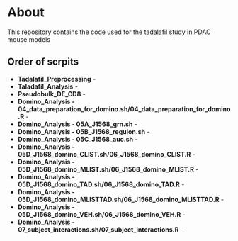 # About
This repository contains the code used for the tadalafil study in PDAC mouse models

## Order of scrpits
* **Tadalafil_Preprocessing** - 
* **Taladafil_Analysis** - 
* **Pseudobulk_DE_CD8** - 
* **Domino_Analysis - 04_data_preparation_for_domino.sh/04_data_preparation_for_domino.R** - 
* **Domino_Analysis - 05A_J1568_grn.sh** - 
* **Domino_Analysis - 05B_J1568_regulon.sh** - 
* **Domino_Analysis - 05C_J1568_auc.sh** - 
* **Domino_Analysis - 05D_J1568_domino_CLIST.sh/06_J1568_domino_CLIST.R** - 
* **Domino_Analysis - 05D_J1568_domino_MLIST.sh/06_J1568_domino_MLIST.R** - 
* **Domino_Analysis - 05D_J1568_domino_TAD.sh/06_J1568_domino_TAD.R** -
* **Domino_Analysis - 05D_J1568_domino_MLISTTAD.sh/06_J1568_domino_MLISTTAD.R** -
* **Domino_Analysis - 05D_J1568_domino_VEH.sh/06_J1568_domino_VEH.R** -
* **Domino_Analysis - 07_subject_interactions.sh/07_subject_interactions.R** -
